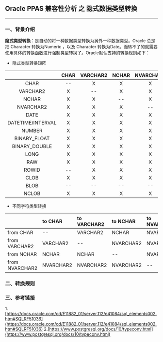 ## Oracle PPAS 兼容性分析 之 隐式数据类型转换
---

### 一、背景介绍
**隐式类型转换**：是自动的将一种数据类型转换为另外一种数据类型。Oracle 总是把 Character 转换为Numeric ，以及  Character 转换为Date。而转不了的就需要使用具体的转换函数进行强制类型转换了。Oracle默认支持的转换规则如下：

+ 隐式类型转换矩阵

|        |CHAR    |VARCHAR2|NCHAR   |NVARCHAR2|DATE    |DATETIME/INTERVAL|NUMBER  |BINARY_FLOAT|BINARY_DOUBLE|LONG    |RAW     |ROWID   |CLOB    |BLOB    |NCLOB   |
|:------:|:------:|:------:|:------:|:------: |:------:|:------:         |:------:|:------:    |:------:     |:------:|:------:|:------:|:------:|:------:|:------:| 
|CHAR    |--|	X|	X|	X|	X|	X|	X|	X|	X|	X|	X|	--|	X|	X|	X|
|VARCHAR2|X|	--|	X|	X|	X|	X|	X|	X|	X|	X|	X|	X|	X| --|X|
|NCHAR   |X|	X|	--|	X|	X|	X|	X|	X|	X|	X|	X|	X|	X|	--|	X|
|NVARCHAR2|X|	X|	X|	--|	X|	X|	X|	X|	X|	X|	X|	X|	X|	--|	X|
|DATE|X|	X|	X|	X|	--|	--|	--|	--|	--|	--|	--|	--|	--|	--|	--|
|DATETIME/INTERVAL|X|	X|	X|	X|	--|	--|	--|	--|	--|	X|	--|	--|	--|	--|	--|
|NUMBER|X|	X|	X|	X|	--|	--|	--|	X|	X|	--|	--|	--|	--|	--|	--|
|BINARY_FLOAT|X|	X|	X|	X|	--|	--|	X|	--|	X|	--|	--|	--|	--|	--|	--|
|BINARY_DOUBLE|X|	X|	X|	X|	--|	--|	X|	X|	--|	--|	--|	--|	--|	--|	--|
|LONG|X|	X|	X|	X|	--|	X|	--|	--|	--|	--|	X|	--|	X|	--|	X|
|RAW|X|	X|	X|	X|	--|	--|	--|	--|	--|	X|	--|	--|	--|	X|	--|
|ROWID|--|	X|	X|	X|	--|	--|	--|	--|	--|	--|	--|	--|	--|	--|	--|
|CLOB|X|	X|	X|	X|	--|	--|	--|	--|	--|	X|	--|	--|	--|	--|	X|
|BLOB|--|	--|	--|	--|	--|	--|	--|	--|	--|	--|	X|	--|	--|	--|	--|
|NCLOB|X|	X|	X|	X|	--|	--|	--|	--|	--|	X|	--|	--|	X|	--|	--|

+ 不同字符类型转换

|                | to CHAR   | to VARCHAR2 | to NCHAR  | to NVARCHAR2  |
|:------         | :------   | :------     | :------   | :------       |
| from CHAR      |  --       | VARCHAR2    | NCHAR     | NVARCHAR2     |
| from VARCHAR2  | VARCHAR2  | --          | NVARCHAR2 | NVARCHAR2     |
| from NCHAR     | NCHAR     | NCHAR       | --        | NVARCHAR2     |
| from NVARCHAR2 | NVARCHAR2 | NVARCHAR2   | NVARCHAR2 | --            |

### 二、转换规则



### 三、参考链接
1.[https://docs.oracle.com/cd/E11882_01/server.112/e41084/sql_elements002.htm#SQLRF51036](https://docs.oracle.com/cd/E11882_01/server.112/e41084/sql_elements002.htm#SQLRF51036)
2.[https://www.postgresql.org/docs/10/typeconv.html](https://www.postgresql.org/docs/10/typeconv.html)
